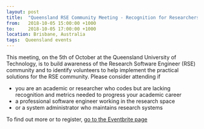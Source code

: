 ```yaml
---
layout: post
title:  "Queensland RSE Community Meeting - Recognition for Researchers who Code"
from:   2018-10-05 15:00:00 +1000
to:     2018-10-05 17:00:00 +1000
location: Brisbane, Australia
tags:  Queensland events
---
```


This meeting, on the 5th of October at the Queensland University of Technology,
is to build awareness of the Research Software Engineer (RSE) community and to
identify volunteers to help implement the practical solutions for the RSE
community. Please consider attending if 

- you are an academic or researcher who codes but are lacking recognition and metrics needed to progress your academic career
- a professional software engineer working in the research space
- or a system administrator who maintains research systems

To find out more or to register, [go to the Eventbrite page](<https://www.eventbrite.com.au/e/queensland-rse-community-meeting-recognition-for-researchers-who-code-tickets-50673953158>)

